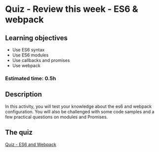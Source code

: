 # Quiz - Review this week - ES6 & webpack


## Learning objectives
- Use ES6 syntax
- Use ES6 modules
- Use callbacks and promises
- Use webpack


### Estimated time: 0.5h

## Description
In this activity, you will test your knowledge about the es6 and webpack configuration. You will also be challenged with some code samples and a few practical questions on modules and Promises.

## The quiz

[Quiz - ES6 and Webpack](https://docs.google.com/forms/d/e/1FAIpQLSd9DGUNmm5KghSXg7uZaG9EKY96FQKdjwUsGo7Q4hcptW6yeQ/viewform)
